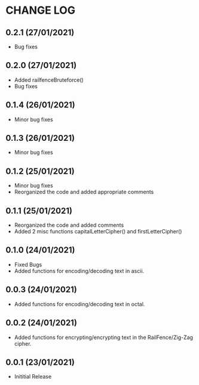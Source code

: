 CHANGE LOG
==========

0.2.1 (27/01/2021)
-------------------
- Bug fixes

0.2.0 (27/01/2021)
-------------------
- Added railfenceBruteforce()
- Bug fixes

0.1.4 (26/01/2021)
-------------------
- Minor bug fixes

0.1.3 (26/01/2021)
-------------------
- Minor bug fixes

0.1.2 (25/01/2021)
-------------------
- Minor bug fixes
- Reorganized the code and added appropriate comments

0.1.1 (25/01/2021)
-------------------
- Reorganized the code and added comments
- Added 2 misc functions capitalLetterCipher() and firstLetterCipher()

0.1.0 (24/01/2021)
-------------------
- Fixed Bugs
- Added functions for encoding/decoding text in ascii.

0.0.3 (24/01/2021)
-------------------
- Added functions for encoding/decoding text in octal.

0.0.2 (24/01/2021)
-------------------
- Added functions for encrypting/encrypting text in the RailFence/Zig-Zag cipher.

0.0.1 (23/01/2021)
-------------------
- Inititial Release






